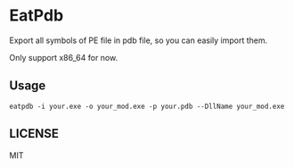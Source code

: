 # EatPdb

Export all symbols of PE file in pdb file, so you can easily import them.

Only support x86_64 for now.

## Usage

```
eatpdb -i your.exe -o your_mod.exe -p your.pdb --DllName your_mod.exe 
```

## LICENSE

MIT